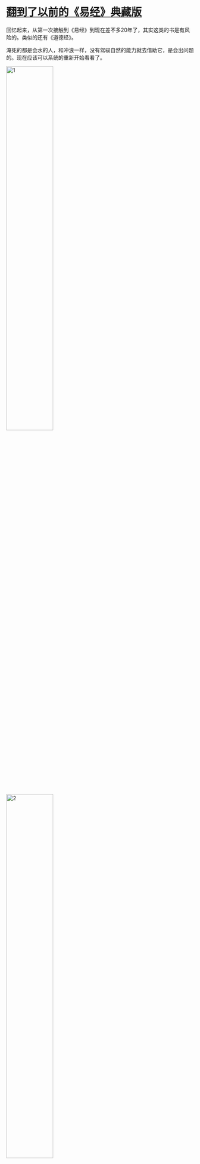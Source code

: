 # [翻到了以前的《易经》典藏版](https://github.com/VandeeFeng/gitmemo/issues/15)

回忆起来，从第一次接触到《易经》到现在差不多20年了，其实这类的书是有风险的。类似的还有《道德经》。

淹死的都是会水的人，和冲浪一样，没有驾驭自然的能力就去借助它，是会出问题的。现在应该可以系统的重新开始看看了。

<img width=50% height=50% alt=1 src=https://testingcf.jsdelivr.net/gh/vandeefeng/gitbox@main/img/%E6%98%93%E7%BB%8F2.jpeg>
<br>
<img width=50% height=50% alt=2 src=https://testingcf.jsdelivr.net/gh/vandeefeng/gitbox@main/img/%E6%98%93%E7%BB%8F1.jpeg>